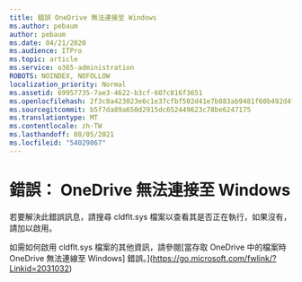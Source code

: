 ```yaml
---
title: 錯誤 OneDrive 無法連接至 Windows
ms.author: pebaum
author: pebaum
ms.date: 04/21/2020
ms.audience: ITPro
ms.topic: article
ms.service: o365-administration
ROBOTS: NOINDEX, NOFOLLOW
localization_priority: Normal
ms.assetid: 69957735-7ae3-4622-b3cf-607c816f3651
ms.openlocfilehash: 2f3c8a423023e6c1e37cfbf502d41e7b883ab9481f60b492d4fc5f3bdc0b8619
ms.sourcegitcommit: b5f7da89a650d2915dc652449623c78be6247175
ms.translationtype: MT
ms.contentlocale: zh-TW
ms.lasthandoff: 08/05/2021
ms.locfileid: "54029867"
---
```

# <a name="error-onedrive-cannot-connect-to-windows"></a>錯誤： OneDrive 無法連接至 Windows

若要解決此錯誤訊息，請搜尋 cldflt.sys 檔案以查看其是否正在執行，如果沒有，請加以啟用。 
  
如需如何啟用 cldflt.sys 檔案的其他資訊，請參閱[當存取 OneDrive 中的檔案時 OneDrive 無法連線至 Windows] 錯誤。](https://go.microsoft.com/fwlink/?Linkid=2031032)
  

